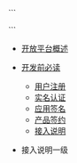 \`\`\`

\`\`\`

* [开放平台概述](README.md)
* [开发前必读](chapter1.md)

  * [用户注册](yonghuzhuce.md)
  * [实名认证](实名认证.md)
  * [应用签名](应用签名.md)
  * [产品签约](产品签约.md)
  * [接入说明](jierushuoming.md)

* 接入说明一级



